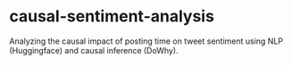 # causal-sentiment-analysis
Analyzing the causal impact of posting time on tweet sentiment using NLP (Huggingface) and causal inference (DoWhy).
